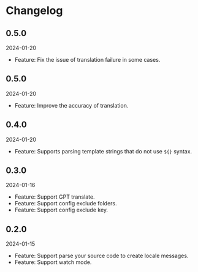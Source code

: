 # Changelog

## 0.5.0

2024-01-20

- Feature: Fix the issue of translation failure in some cases.

## 0.5.0

2024-01-20

- Feature: Improve the accuracy of translation.

## 0.4.0

2024-01-20

- Feature: Supports parsing template strings that do not use `${}` syntax.

## 0.3.0

2024-01-16

- Feature: Support GPT translate.
- Feature: Support config exclude folders.
- Feature: Support config exclude key.

## 0.2.0

2024-01-15

- Feature: Support parse your source code to create locale messages.
- Feature: Support watch mode.
